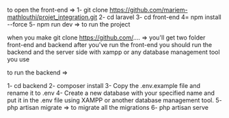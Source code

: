 to open the front-end => 
1-   git clone https://github.com/mariem-mathlouthi/projet_integration.git
2-   cd laravel 
3-   cd front-end
4=   npm install --force
5-   npm run dev       => to run the project


when you make git clone https://github.com/....   =>  you'll get two folder front-end and backend 
after you've run the front-end you should run the backend and the server side with xampp or any database management tool you use

to run the backend =>

1-    cd backend
2-    composer install
3-    Copy the .env.example file and rename it to .env
4-    Create a new database with your specified name and put it in the .env file using XAMPP or another database management tool.
5-    php artisan migrate   => to migrate all the migrations
6-     php artisan serve 
